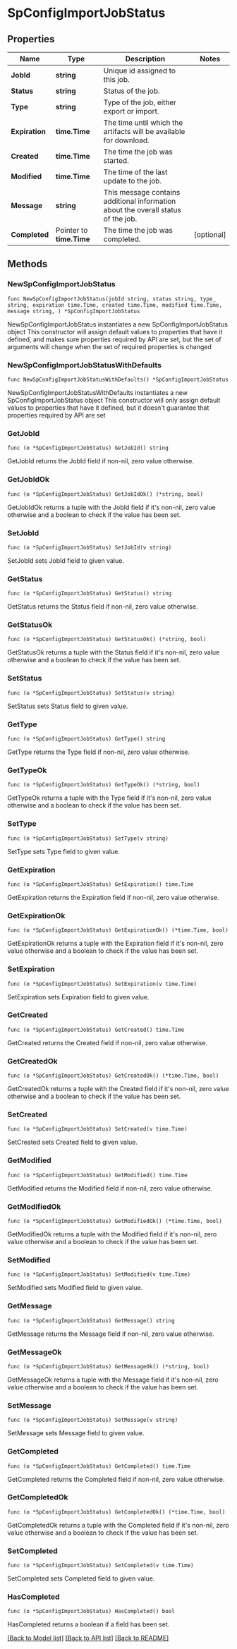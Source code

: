 # SpConfigImportJobStatus

## Properties

Name | Type | Description | Notes
------------ | ------------- | ------------- | -------------
**JobId** | **string** | Unique id assigned to this job. | 
**Status** | **string** | Status of the job. | 
**Type** | **string** | Type of the job, either export or import. | 
**Expiration** | **time.Time** | The time until which the artifacts will be available for download. | 
**Created** | **time.Time** | The time the job was started. | 
**Modified** | **time.Time** | The time of the last update to the job. | 
**Message** | **string** | This message contains additional information about the overall status of the job. | 
**Completed** | Pointer to **time.Time** | The time the job was completed. | [optional] 

## Methods

### NewSpConfigImportJobStatus

`func NewSpConfigImportJobStatus(jobId string, status string, type_ string, expiration time.Time, created time.Time, modified time.Time, message string, ) *SpConfigImportJobStatus`

NewSpConfigImportJobStatus instantiates a new SpConfigImportJobStatus object
This constructor will assign default values to properties that have it defined,
and makes sure properties required by API are set, but the set of arguments
will change when the set of required properties is changed

### NewSpConfigImportJobStatusWithDefaults

`func NewSpConfigImportJobStatusWithDefaults() *SpConfigImportJobStatus`

NewSpConfigImportJobStatusWithDefaults instantiates a new SpConfigImportJobStatus object
This constructor will only assign default values to properties that have it defined,
but it doesn't guarantee that properties required by API are set

### GetJobId

`func (o *SpConfigImportJobStatus) GetJobId() string`

GetJobId returns the JobId field if non-nil, zero value otherwise.

### GetJobIdOk

`func (o *SpConfigImportJobStatus) GetJobIdOk() (*string, bool)`

GetJobIdOk returns a tuple with the JobId field if it's non-nil, zero value otherwise
and a boolean to check if the value has been set.

### SetJobId

`func (o *SpConfigImportJobStatus) SetJobId(v string)`

SetJobId sets JobId field to given value.


### GetStatus

`func (o *SpConfigImportJobStatus) GetStatus() string`

GetStatus returns the Status field if non-nil, zero value otherwise.

### GetStatusOk

`func (o *SpConfigImportJobStatus) GetStatusOk() (*string, bool)`

GetStatusOk returns a tuple with the Status field if it's non-nil, zero value otherwise
and a boolean to check if the value has been set.

### SetStatus

`func (o *SpConfigImportJobStatus) SetStatus(v string)`

SetStatus sets Status field to given value.


### GetType

`func (o *SpConfigImportJobStatus) GetType() string`

GetType returns the Type field if non-nil, zero value otherwise.

### GetTypeOk

`func (o *SpConfigImportJobStatus) GetTypeOk() (*string, bool)`

GetTypeOk returns a tuple with the Type field if it's non-nil, zero value otherwise
and a boolean to check if the value has been set.

### SetType

`func (o *SpConfigImportJobStatus) SetType(v string)`

SetType sets Type field to given value.


### GetExpiration

`func (o *SpConfigImportJobStatus) GetExpiration() time.Time`

GetExpiration returns the Expiration field if non-nil, zero value otherwise.

### GetExpirationOk

`func (o *SpConfigImportJobStatus) GetExpirationOk() (*time.Time, bool)`

GetExpirationOk returns a tuple with the Expiration field if it's non-nil, zero value otherwise
and a boolean to check if the value has been set.

### SetExpiration

`func (o *SpConfigImportJobStatus) SetExpiration(v time.Time)`

SetExpiration sets Expiration field to given value.


### GetCreated

`func (o *SpConfigImportJobStatus) GetCreated() time.Time`

GetCreated returns the Created field if non-nil, zero value otherwise.

### GetCreatedOk

`func (o *SpConfigImportJobStatus) GetCreatedOk() (*time.Time, bool)`

GetCreatedOk returns a tuple with the Created field if it's non-nil, zero value otherwise
and a boolean to check if the value has been set.

### SetCreated

`func (o *SpConfigImportJobStatus) SetCreated(v time.Time)`

SetCreated sets Created field to given value.


### GetModified

`func (o *SpConfigImportJobStatus) GetModified() time.Time`

GetModified returns the Modified field if non-nil, zero value otherwise.

### GetModifiedOk

`func (o *SpConfigImportJobStatus) GetModifiedOk() (*time.Time, bool)`

GetModifiedOk returns a tuple with the Modified field if it's non-nil, zero value otherwise
and a boolean to check if the value has been set.

### SetModified

`func (o *SpConfigImportJobStatus) SetModified(v time.Time)`

SetModified sets Modified field to given value.


### GetMessage

`func (o *SpConfigImportJobStatus) GetMessage() string`

GetMessage returns the Message field if non-nil, zero value otherwise.

### GetMessageOk

`func (o *SpConfigImportJobStatus) GetMessageOk() (*string, bool)`

GetMessageOk returns a tuple with the Message field if it's non-nil, zero value otherwise
and a boolean to check if the value has been set.

### SetMessage

`func (o *SpConfigImportJobStatus) SetMessage(v string)`

SetMessage sets Message field to given value.


### GetCompleted

`func (o *SpConfigImportJobStatus) GetCompleted() time.Time`

GetCompleted returns the Completed field if non-nil, zero value otherwise.

### GetCompletedOk

`func (o *SpConfigImportJobStatus) GetCompletedOk() (*time.Time, bool)`

GetCompletedOk returns a tuple with the Completed field if it's non-nil, zero value otherwise
and a boolean to check if the value has been set.

### SetCompleted

`func (o *SpConfigImportJobStatus) SetCompleted(v time.Time)`

SetCompleted sets Completed field to given value.

### HasCompleted

`func (o *SpConfigImportJobStatus) HasCompleted() bool`

HasCompleted returns a boolean if a field has been set.


[[Back to Model list]](../README.md#documentation-for-models) [[Back to API list]](../README.md#documentation-for-api-endpoints) [[Back to README]](../README.md)


